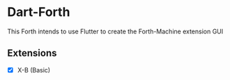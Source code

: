 # Dart-Forth
This Forth intends to use Flutter to create the Forth-Machine extension GUI
## Extensions
- [X] X-B (Basic)